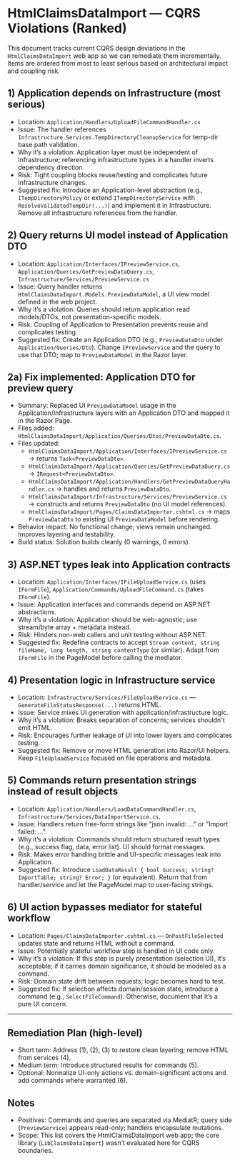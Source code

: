 # HtmlClaimsDataImport — CQRS Violations (Ranked)

This document tracks current CQRS design deviations in the `HtmlClaimsDataImport` web app so we can remediate them incrementally. Items are ordered from most to least serious based on architectural impact and coupling risk.

## 1) Application depends on Infrastructure (most serious)
- Location: `Application/Handlers/UploadFileCommandHandler.cs`
- Issue: The handler references `Infrastructure.Services.TempDirectoryCleanupService` for temp-dir base path validation.
- Why it’s a violation: Application layer must be independent of Infrastructure; referencing infrastructure types in a handler inverts dependency direction.
- Risk: Tight coupling blocks reuse/testing and complicates future infrastructure changes.
- Suggested fix: Introduce an Application-level abstraction (e.g., `ITempDirectoryPolicy` or extend `ITempDirectoryService` with `ResolveValidatedTempDir(...)`) and implement it in Infrastructure. Remove all infrastructure references from the handler.

## 2) Query returns UI model instead of Application DTO
- Location: `Application/Interfaces/IPreviewService.cs`, `Application/Queries/GetPreviewDataQuery.cs`, `Infrastructure/Services/PreviewService.cs`
- Issue: Query handler returns `HtmlClaimsDataImport.Models.PreviewDataModel`, a UI view model defined in the web project.
- Why it’s a violation: Queries should return application read models/DTOs, not presentation-specific models.
- Risk: Coupling of Application to Presentation prevents reuse and complicates testing.
- Suggested fix: Create an Application DTO (e.g., `PreviewDataDto` under `Application/Queries/Dto`). Change `IPreviewService` and the query to use that DTO; map to `PreviewDataModel` in the Razor layer.

## 2a) Fix implemented: Application DTO for preview query
- Summary: Replaced UI `PreviewDataModel` usage in the Application/Infrastructure layers with an Application DTO and mapped it in the Razor Page.
- Files added: `HtmlClaimsDataImport/Application/Queries/Dtos/PreviewDataDto.cs`.
- Files updated:
  - `HtmlClaimsDataImport/Application/Interfaces/IPreviewService.cs` → returns `Task<PreviewDataDto>`.
  - `HtmlClaimsDataImport/Application/Queries/GetPreviewDataQuery.cs` → `IRequest<PreviewDataDto>`.
  - `HtmlClaimsDataImport/Application/Handlers/GetPreviewDataQueryHandler.cs` → handles and returns `PreviewDataDto`.
  - `HtmlClaimsDataImport/Infrastructure/Services/PreviewService.cs` → constructs and returns `PreviewDataDto` (no UI model references).
  - `HtmlClaimsDataImport/Pages/ClaimsDataImporter.cshtml.cs` → maps `PreviewDataDto` to existing UI `PreviewDataModel` before rendering.
- Behavior impact: No functional change; views remain unchanged. Improves layering and testability.
- Build status: Solution builds cleanly (0 warnings, 0 errors).

## 3) ASP.NET types leak into Application contracts
- Location: `Application/Interfaces/IFileUploadService.cs` (uses `IFormFile`), `Application/Commands/UploadFileCommand.cs` (takes `IFormFile`).
- Issue: Application interfaces and commands depend on ASP.NET abstractions.
- Why it’s a violation: Application should be web-agnostic; use stream/byte array + metadata instead.
- Risk: Hinders non-web callers and unit testing without ASP.NET.
- Suggested fix: Redefine contracts to accept `Stream content, string fileName, long length, string contentType` (or similar). Adapt from `IFormFile` in the PageModel before calling the mediator.

## 4) Presentation logic in Infrastructure service
- Location: `Infrastructure/Services/FileUploadService.cs` — `GenerateFileStatusResponse(...)` returns HTML.
- Issue: Service mixes UI generation with application/infrastructure logic.
- Why it’s a violation: Breaks separation of concerns; services shouldn't emit HTML.
- Risk: Encourages further leakage of UI into lower layers and complicates testing.
- Suggested fix: Remove or move HTML generation into Razor/UI helpers. Keep `FileUploadService` focused on file operations and metadata.

## 5) Commands return presentation strings instead of result objects
- Location: `Application/Handlers/LoadDataCommandHandler.cs`, `Infrastructure/Services/DataImportService.cs`.
- Issue: Handlers return free-form strings like "json invalid: …" or "Import failed: …".
- Why it’s a violation: Commands should return structured result types (e.g., success flag, data, error list). UI should format messages.
- Risk: Makes error handling brittle and UI-specific messages leak into Application.
- Suggested fix: Introduce `LoadDataResult { bool Success; string? ImportTable; string? Error; }` (or equivalent). Return that from handler/service and let the PageModel map to user-facing strings.

## 6) UI action bypasses mediator for stateful workflow
- Location: `Pages/ClaimsDataImporter.cshtml.cs` — `OnPostFileSelected` updates state and returns HTML without a command.
- Issue: Potentially stateful workflow step is handled in UI code only.
- Why it’s a violation: If this step is purely presentation (selection UI), it’s acceptable; if it carries domain significance, it should be modeled as a command.
- Risk: Domain state drift between requests; logic becomes hard to test.
- Suggested fix: If selection affects domain/session state, introduce a command (e.g., `SelectFileCommand`). Otherwise, document that it’s a pure UI concern.

---

## Remediation Plan (high-level)
- Short term: Address (1), (2), (3) to restore clean layering; remove HTML from services (4).
- Medium term: Introduce structured results for commands (5).
- Optional: Normalize UI-only actions vs. domain-significant actions and add commands where warranted (6).

## Notes
- Positives: Commands and queries are separated via MediatR; query side (`PreviewService`) appears read-only; handlers encapsulate mutations.
- Scope: This list covers the HtmlClaimsDataImport web app; the core library (`LibClaimsDataImport`) wasn’t evaluated here for CQRS boundaries.
